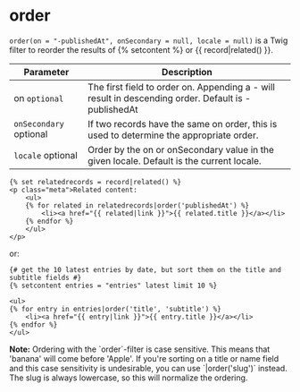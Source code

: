 # order

`order(on = "-publishedAt", onSecondary = null, locale = null)` is a Twig filter to reorder the results of {% setcontent
%} or {{ record|related() }}.

|Parameter    |Description
|---|---
|on `optional`    |The first field to order on. Appending a - will result in descending order. Default is -publishedAt
|`onSecondary` optional    |If two records have the same on order, this is used to determine the appropriate order.
|`locale` optional    |Order by the on or onSecondary value in the given locale. Default is the current locale.

```twig
{% set relatedrecords = record|related() %}
<p class="meta">Related content:
    <ul>
    {% for related in relatedrecords|order('publishedAt') %}
        <li><a href="{{ related|link }}">{{ related.title }}</a></li>
    {% endfor %}
    </ul>
</p>
```

or:

```twig
{# get the 10 latest entries by date, but sort them on the title and subtitle fields #}
{% setcontent entries = "entries" latest limit 10 %}

<ul>
{% for entry in entries|order('title', 'subtitle') %}
    <li><a href="{{ entry|link }}">{{ entry.title }}</a></li>
{% endfor %}
</ul>
```

<p class="note"><strong>Note:</strong> Ordering with the `order`-filter is case sensitive. This means that 'banana' will
come before 'Apple'. If you're sorting on a title or name field and this case sensitivity is undesirable, you can use
`|order('slug')` instead. The slug is always lowercase, so this will normalize the ordering.</p>
